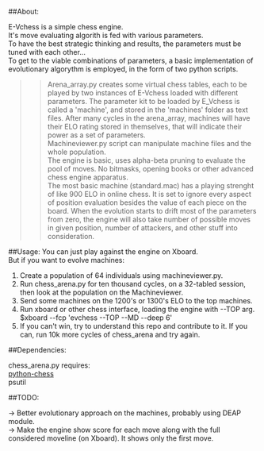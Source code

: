 ##About:

 E-Vchess is a simple chess engine.<br>
 It's move evaluating algorith is fed with various parameters.<br>
 To have the best strategic thinking and results, the parameters must be tuned with each other...<br>
 To get to the viable combinations of parameters, a basic implementation of evolutionary algorythm is employed, in the form of two python scripts.<br>
 >>Arena_array.py creates some virtual chess tables, each to be played by two instances of E-Vchess loaded with different parameters. The parameter kit to be loaded by E_Vchess is called a 'machine', and stored in the 'machines' folder as text files. 
After many cycles in the arena_array, machines will have their ELO rating stored in themselves, that will indicate their power as a set of parameters.<br>
 >>Machineviewer.py script can manipulate machine files and the whole population.<br>
 The engine is basic, uses alpha-beta pruning to evaluate the pool of moves. No bitmasks, opening books or other advanced chess engine apparatus.<br>
 The most basic machine (standard.mac) has a playing strenght of like 900 ELO in online chess. It is set to ignore every aspect of position evaluation besides the value of each piece on the board. When the evolution starts to drift most
of the parameters from zero, the engine will also take number of possible moves in given position, number of attackers, and other stuff into consideration.<br>

##Usage:
 You can just play against the engine on Xboard.<br>
   But if you want to evolve machines:<br>

 1) Create a population of 64 individuals using machineviewer.py.<br>
 2) Run chess_arena.py for ten thousand cycles, on a 32-tabled session, then look at the population on the Machineviewer.<br>
 3) Send some machines on the 1200's or 1300's ELO to the top machines.<br>
 3) Run xboard or other chess interface, loading the engine with --TOP arg.<br>
	$xboard --fcp 'evchess --TOP --MD <path to machinedir> --deep 6'<br>
 4) If you can't win, try to understand this repo and contribute to it. If you can, run 10k more cycles of chess_arena and try again.<br>
 
##Dependencies:

chess_arena.py requires:<br>
<a href="https://github.com/niklasf/python-chess">python-chess</a><br>
psutil<br>


##TODO:

-> Better evolutionary approach on the machines, probably using DEAP module.<br>
-> Make the engine show score for each move along with the full considered moveline (on Xboard). It shows only the first move.<br>
 
